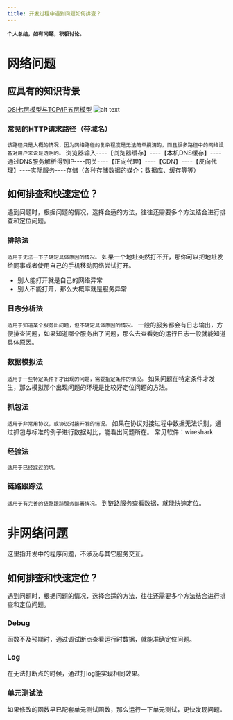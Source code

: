 ```yaml
---
title: 开发过程中遇到问题如何排查？
---
```

**`个人总结，如有问题，积极讨论。`**

# 网络问题

## 应具有的知识背景

[OSI七层模型与TCP/IP五层模型](https://www.cnblogs.com/qishui/p/5428938.html)
![alt text](网络层_wps图片.png)
### 常见的HTTP请求路径（带域名）

 `该路径只是大概的情况，因为网络路径的复杂程度是无法简单摸清的，而且很多路径中的网络设备对用户来说是透明的。`
浏览器输入----【浏览器缓存】----【本机DNS缓存】----通过DNS服务解析得到IP----网关----【正向代理】----【CDN】----【反向代理】----实际服务----存储（各种存储数据的媒介：数据库、缓存等等）

## 如何排查和快速定位？

遇到问题时，根据问题的情况，选择合适的方法，往往还需要多个方法结合进行排查和定位问题。

### 排除法

 `适用于无法一下子确定具体原因的情况。`
如果一个地址突然打不开，那你可以把地址发给同事或者使用自己的手机移动网络尝试打开。

- 别人能打开就是自己的网络异常
- 别人不能打开，那么大概率就是服务异常

### 日志分析法

 `适用于知道某个服务出问题，但不确定具体原因的情况。`
一般的服务都会有日志输出，方便排查问题，如果知道哪个服务出了问题，那么去查看她的运行日志一般就能知道具体原因。

### 数据模拟法

 `适用于一些特定条件下才出现的问题，需要指定条件的情况。`
如果问题在特定条件才发生，那么模拟那个出现问题的环境是比较好定位问题的方法。

### 抓包法

 `适用于非常用协议，或协议对接开发的情况。`
如果在协议对接过程中数据无法识别，通过抓包与标准的例子进行数据对比，能看出问题所在。
常见软件：wireshark

### 经验法

 `适用于已经踩过的坑。`

### 链路跟踪法

 `适用于有完善的链路跟踪服务部署情况。`
到链路服务查看数据，就能快速定位。

# 非网络问题

这里指开发中的程序问题，不涉及与其它服务交互。

## 如何排查和快速定位？

遇到问题时，根据问题的情况，选择合适的方法，往往还需要多个方法结合进行排查和定位问题。

### Debug

函数不及预期时，通过调试断点查看运行时数据，就能准确定位问题。

### Log

在无法打断点的时候，通过打log能实现相同效果。

### 单元测试法

如果修改的函数早已配套单元测试函数，那么运行一下单元测试，更快发现问题。

